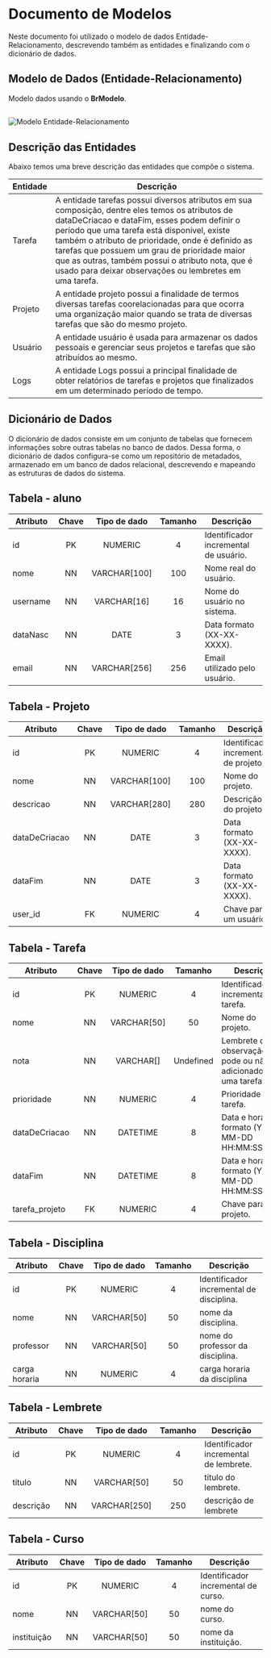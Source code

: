# Documento de Modelos

Neste documento foi utilizado o modelo de dados Entidade-Relacionamento, descrevendo também as entidades e finalizando com o dicionário de dados.

## Modelo de Dados (Entidade-Relacionamento) 

Modelo dados usando o **BrModelo**.
## 
![Modelo Entidade-Relacionamento](images/modelo_entidade_relacionamento.png)

## Descrição das Entidades

Abaixo temos uma breve descrição das entidades que compõe o sistema.

| Entidade | Descrição   |
|----------|------------------------------------------------------------------------------------------------------------------------------------------------------|
| Tarefa   | A entidade tarefas possui diversos atributos em sua composição, dentre eles temos os atributos de dataDeCriacao e dataFim, esses podem definir o período que uma tarefa está disponível, existe também o atributo de prioridade, onde é definido as tarefas que possuem um grau de prioridade maior que as outras, também possui o atributo nota, que é usado para deixar observações ou lembretes em uma tarefa.                                     |
| Projeto     | A entidade projeto possui a finalidade de termos diversas tarefas coorelacionadas para que ocorra uma organização maior quando se trata de diversas tarefas que são do mesmo projeto. |
| Usuário   | A entidade usuário é usada para armazenar os dados pessoais e gerenciar seus projetos e tarefas que são atribuídos ao mesmo.                                              |
| Logs   | A entidade Logs possui a principal finalidade de obter relatórios de tarefas e projetos que finalizados em um determinado período de tempo.                                                              |

## Dicionário de Dados

O dicionário de dados consiste em um conjunto de tabelas que fornecem informações sobre outras tabelas no banco de dados. Dessa forma, o dicionário de dados configura-se como um repositório de metadados, armazenado em um banco de dados relacional, descrevendo e mapeando as estruturas de dados do sistema.

## Tabela - aluno

| Atributo  | Chave | Tipo de dado | Tamanho | Descrição                                     |
| --------- | :---: | :----------: | :-----: | --------------------------------------------- |
| id        |  PK   |   NUMERIC    |    4    | Identificador incremental de usuário.         |
| nome      |  NN   | VARCHAR[100] |   100   | Nome real do usuário.                         |
| username  |  NN   | VARCHAR[16]  |   16    | Nome do usuário no sistema.                   |
| dataNasc  |  NN   |     DATE     |    3    | Data formato (XX-XX-XXXX).                    |
| email     |  NN   | VARCHAR[256] |   256   | Email utilizado pelo usuário.                 |

## Tabela - Projeto

| Atributo     | Chave | Tipo de dado | Tamanho | Descrição                                      |
| ------------ | :---: | :----------: | :-----: | ---------------------------------------------- |
| id           |  PK   |   NUMERIC    |    4    | Identificador incremental de projeto.          |
| nome         |  NN   | VARCHAR[100] |   100   | Nome do projeto.                               |
| descricao    |  NN   | VARCHAR[280] |   280   | Descrição do projeto.                          |
| dataDeCriacao|  NN   |     DATE     |    3    | Data formato (XX-XX-XXXX).                     |
| dataFim      |  NN   |     DATE     |    3    | Data formato (XX-XX-XXXX).                     |
| user_id      |  FK   |   NUMERIC    |    4    | Chave para um usuário.                         |

## Tabela - Tarefa

| Atributo     | Chave | Tipo de dado |  Tamanho  | Descrição                                                             |
| ------------ | :---: | :----------: | :-------: | --------------------------------------------------------------------- |
| id           |  PK   |   NUMERIC    |     4     | Identificador incremental de tarefa.                                  |
| nome         |  NN   | VARCHAR[50]  |    50     | Nome do projeto.                                                      |
| nota         |  NN   |  VARCHAR[]   | Undefined | Lembrete ou observação que pode ou não ser adicionado a uma tarefa.   |
| prioridade   |  NN   |   NUMERIC    |     4     | Prioridade da tarefa.                                                 |
| dataDeCriacao|  NN   |   DATETIME   |     8     | Data e hora formato (YYYY-MM-DD HH:MM:SS.ffffff).                     |
| dataFim      |  NN   |   DATETIME   |     8     | Data e hora formato (YYYY-MM-DD HH:MM:SS.ffffff).                     |
|tarefa_projeto|  FK   |   NUMERIC    |     4     | Chave para um projeto.                                                |

## Tabela - Disciplina

| Atributo    | Chave | Tipo de dado | Tamanho | Descrição                                                           |
| ----------- | :---: | :----------: | :-----: | ------------------------------------------------------------------- |
| id          |  PK   |   NUMERIC    |    4    | Identificador incremental de disciplina.                            |
| nome        |  NN   | VARCHAR[50]  |    50   | nome da disciplina.                     |
| professor   |  NN   | VARCHAR[50]  |    50   | nome do professor da disciplina.                     |
| carga horaria  |  NN   | NUMERIC   |    4    | carga horaria da disciplina                    |

## Tabela - Lembrete

| Atributo    | Chave | Tipo de dado | Tamanho | Descrição                                                           |
| ----------- | :---: | :----------: | :-----: | ------------------------------------------------------------------- |
| id          |  PK   |   NUMERIC    |    4    | Identificador incremental de lembrete.                            |
| titulo      |  NN   | VARCHAR[50]  |    50   | titulo do lembrete.                     |
| descrição   |  NN   | VARCHAR[250] |    250  | descrição de lembrete                   |

## Tabela - Curso

| Atributo    | Chave | Tipo de dado | Tamanho | Descrição                                                           |
| ----------- | :---: | :----------: | :-----: | ------------------------------------------------------------------- |
| id          |  PK   |   NUMERIC    |    4    | Identificador incremental de curso.                            |
| nome        |  NN   | VARCHAR[50]  |    50   | nome do curso.                     |
| instituição |  NN   | VARCHAR[50]  |    50   | nome da instituição.                     |


